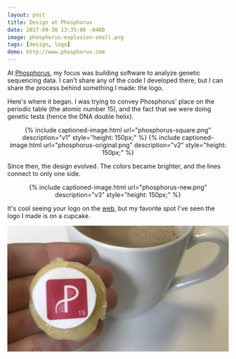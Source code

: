 ```yaml
---
layout: post
title: Design at Phosphorus
date: 2017-09-30 13:35:00 -0400
image: phosphorus-explosion-small.png
tags: [design, logo]
demo: http://www.phosphorus.com
---
```

At [Phosphorus][phosphorus], my focus was building software to analyze genetic sequencing data. I can't share any of the 
code I developed there, but I can share the process behind something I made: the logo.

Here's where it began. I was trying to convey Phosphorus' place on the periodic table (the atomic number 15), and the 
fact that we were doing genetic tests (hence the DNA double helix).


<div style="text-align: center;">
{% include captioned-image.html url="phosphorus-square.png" description="v1" style="height: 150px;" %}
{% include captioned-image.html url="phosphorus-original.png" description="v2" style="height: 150px;" %}
</div>

Since then, the design evolved. The colors became brighter, and the lines connect to only one side.

<div style="text-align: center;">
{% include captioned-image.html url="phosphorus-new.png" description="v3" style="height: 150px;" %}
</div>

It's cool seeing your logo on the [web][phosphorus], but my favorite spot I've seen the logo I made is on a cupcake.

![cookie]

[cookie]: /assets/img/phosphorus-cookie.jpg "Phosphorus Cookie"
[phosphorus]: http://www.phosphorus.com